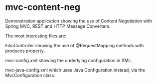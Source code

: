 mvc-content-neg
===============

Demonstration application showing the use of Content Negotiation with Spring MVC, REST and HTTP Message Converters.

The most interesting files are:

FilmController showing the use of @RequestMapping methods with produces property.

mvc-config.xml showing the underlying configuration in XML.

mvc-java-config.xml which uses Java Configuration instead, via the MvcConfiguration class.

